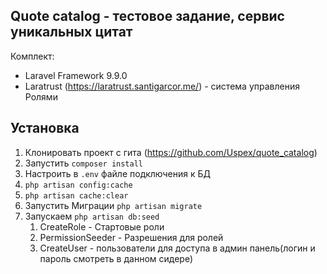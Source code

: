 ## Quote catalog - тестовое задание, сервис уникальных цитат 

Комплект:
- Laravel Framework 9.9.0
- Laratrust (https://laratrust.santigarcor.me/) - система управления Ролями


## Установка

1. Клонировать проект с гита (https://github.com/Uspex/quote_catalog)
2. Запустить `composer install`
3. Настроить в `.env` файле подключения к БД
4. `php artisan config:cache`
5. `php artisan cache:clear`
6. Запустить Миграции `php artisan migrate`
7. Запускаем `php artisan db:seed`    
   1. CreateRole - Стартовые роли
   2. PermissionSeeder - Разрешения для ролей
   3. CreateUser - пользователи для доступа в админ панель(логин и пароль смотреть в данном сидере)


